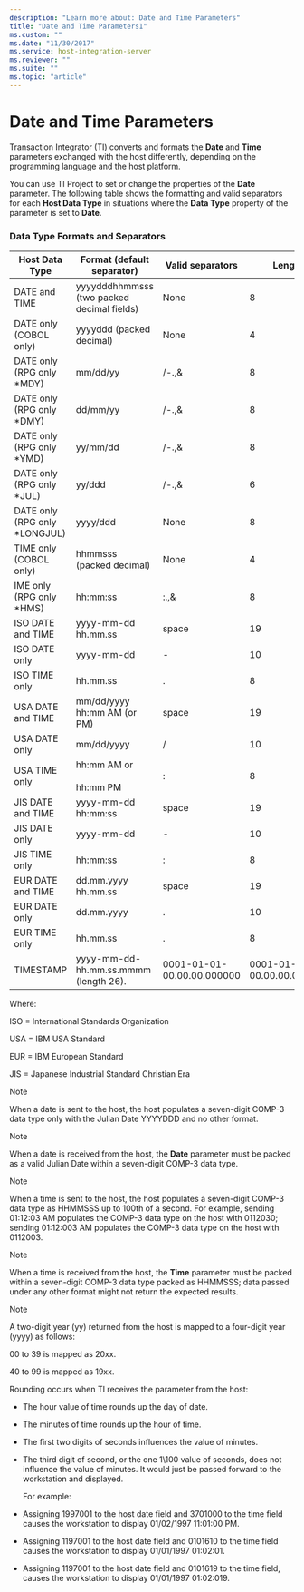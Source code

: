 ```yaml
---
description: "Learn more about: Date and Time Parameters"
title: "Date and Time Parameters1"
ms.custom: ""
ms.date: "11/30/2017"
ms.service: host-integration-server
ms.reviewer: ""
ms.suite: ""
ms.topic: "article"
---
```

# Date and Time Parameters
Transaction Integrator (TI) converts and formats the **Date** and **Time** parameters exchanged with the host differently, depending on the programming language and the host platform.  

 You can use TI Project to set or change the properties of the **Date** parameter. The following table shows the formatting and valid separators for each **Host Data Type** in situations where the **Data Type** property of the parameter is set to **Date**.  

### Data Type Formats and Separators  

|Host Data Type|Format (default separator)|Valid separators|Length|Notes|  
|--------------------|----------------------------------|----------------------|------------|-----------|  
|DATE and TIME|yyyydddhhmmsss (two packed decimal fields)|None|8|None|  
|DATE only (COBOL only)|yyyyddd (packed decimal)|None|4|(1) (2)|  
|DATE only (RPG only *MDY)|mm/dd/yy|/-.,&|8|(5)|  
|DATE only (RPG only *DMY)|dd/mm/yy|/-.,&|8|(5)|  
|DATE only (RPG only *YMD)|yy/mm/dd|/-.,&|8|(5)|  
|DATE only (RPG only *JUL)|yy/ddd|/-.,&|6|(5)|  
|DATE only (RPG only *LONGJUL)|yyyy/ddd|None|8|None|  
|TIME only (COBOL only)|hhmmsss (packed decimal)|None|4|(3) (4)|  
IME only (RPG only *HMS)|hh:mm:ss|:.,&|8|None|  
|ISO DATE and TIME|yyyy-mm-dd hh.mm.ss|space|19|None|  
|ISO DATE only|yyyy-mm-dd|-|10|None|  
|ISO TIME only|hh.mm.ss|.|8|None|  
|USA DATE and TIME|mm/dd/yyyy hh:mm AM (or PM)|space|19|None|  
|USA DATE only|mm/dd/yyyy|/|10|None|  
|USA TIME only|hh:mm AM or<br /><br /> hh:mm PM|:|8|None|  
|JIS DATE and TIME|yyyy-mm-dd hh:mm:ss|space|19|None|  
|JIS DATE only|yyyy-mm-dd|-|10|None|  
|JIS TIME only|hh:mm:ss|:|8|None|  
|EUR DATE and TIME|dd.mm.yyyy hh.mm.ss|space|19|None|  
|EUR DATE only|dd.mm.yyyy|.|10|None|  
|EUR TIME only|hh.mm.ss|.|8|None|  
|TIMESTAMP|yyyy-mm-dd-hh.mm.ss.mmmm (length 26).|0001-01-01-00.00.00.000000|0001-01-01-00.00.00.000000|None|  

 Where:  

 ISO = International Standards Organization  

 USA = IBM USA Standard  

 EUR = IBM European Standard  

 JIS = Japanese Industrial Standard Christian Era  

> [!NOTE]
>  When a date is sent to the host, the host populates a seven-digit COMP-3 data type only with the Julian Date YYYYDDD and no other format.  

> [!NOTE]
>  When a date is received from the host, the **Date** parameter must be packed as a valid Julian Date within a seven-digit COMP-3 data type.  

> [!NOTE]
>  When a time is sent to the host, the host populates a seven-digit COMP-3 data type as HHMMSSS up to 100th of a second. For example, sending 01:12:03 AM populates the COMP-3 data type on the host with 0112030; sending 01:12:003 AM populates the COMP-3 data type on the host with 0112003.  

> [!NOTE]
>  When a time is received from the host, the **Time** parameter must be packed within a seven-digit COMP-3 data type packed as HHMMSSS; data passed under any other format might not return the expected results.  

> [!NOTE]
>  A two-digit year (yy) returned from the host is mapped to a four-digit year (yyyy) as follows:  

 00 to 39 is mapped as 20xx.  

 40 to 99 is mapped as 19xx.  

 Rounding occurs when TI receives the parameter from the host:  

- The hour value of time rounds up the day of date.  

- The minutes of time rounds up the hour of time.  

- The first two digits of seconds influences the value of minutes.  

- The third digit of second, or the one 1\100 value of seconds, does not influence the value of minutes. It would just be passed forward to the workstation and displayed.  

  For example:  

- Assigning 1997001 to the host date field and 3701000 to the time field causes the workstation to display 01/02/1997 11:01:00 PM.  

- Assigning 1197001 to the host date field and 0101610 to the time field causes the workstation to display 01/01/1997 01:02:01.  

- Assigning 1197001 to the host date field and 0101619 to the time field, causes the workstation to display 01/01/1997 01:02:019.
